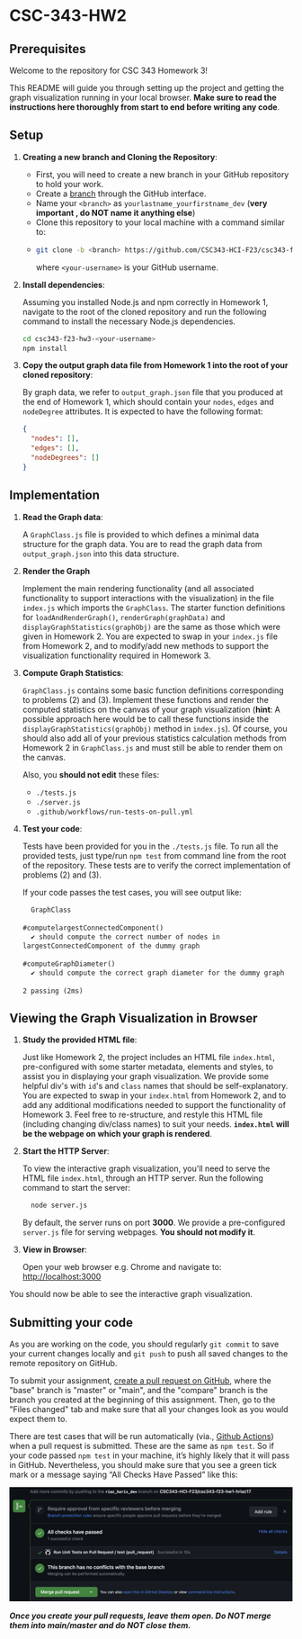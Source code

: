 # CSC-343-HW2

## Prerequisites

Welcome to the repository for CSC 343 Homework 3! 

This README will guide you through setting up the project and getting the graph visualization running in your local browser.
**Make sure to read the instructions here thoroughly from start to end before writing any code**.

## Setup
1. **Creating a new branch and Cloning the Repository**:
    - First, you will need to create a new branch in your GitHub repository to hold your work.
    - Create a [branch](https://help.github.com/articles/creating-and-deleting-branches-within-your-repository/) through the GitHub interface.
    - Name your `<branch>` as `yourlastname_yourfirstname_dev` (**very important , do NOT name it anything else**)
    - Clone this repository to your local machine with a command similar to:
    - ```bash
      git clone -b <branch> https://github.com/CSC343-HCI-F23/csc343-f23-hw3-<your-username>.git
      ```
      where `<your-username>` is your GitHub username.
   
   
3. **Install dependencies**:
   
   Assuming you installed Node.js and npm correctly in Homework 1, navigate to the root of the cloned repository and run the following command to install
   the necessary Node.js dependencies.
   ```bash
   cd csc343-f23-hw3-<your-username>
   npm install
   ```
   
4. **Copy the output graph data file from Homework 1 into the root of your cloned repository**:
   
   By graph data, we refer to `output_graph.json` file that you produced at the end of Homework 1, which should contain your `nodes`, `edges` and `nodeDegree` attributes.
   It is expected to have the following format:
   ```json
   {
     "nodes": [],
     "edges": [],
     "nodeDegrees": []
   }
   ```
## Implementation
1. **Read the Graph data**:
  
   A `GraphClass.js` file is provided to which defines a minimal data structure for the graph data. You are to read the graph data from `output_graph.json`
   into this data structure.
2. **Render the Graph**
   
   Implement the main rendering functionality (and all associated functionality to support interactions with the visualization) in the file `index.js` which imports the `GraphClass`. The starter function definitions for `loadAndRenderGraph()`, `renderGraph(graphData)` and `displayGraphStatistics(graphObj)` are the same as those which were given in Homework 2. You are expected to swap in your `index.js` file from Homework 2, and to modify/add new methods to support the visualization functionality required in Homework 3.

3. **Compute Graph Statistics**:
   
   `GraphClass.js` contains some basic function definitions corresponding to problems (2) and (3). Implement these functions and render the computed statistics on the canvas of your graph visualization (**hint**: A possible approach here would be to call these functions inside the `displayGraphStatistics(graphObj)` method in `index.js`). Of course, you should also add all of your previous statistics calculation methods from Homework 2 in `GraphClass.js` and must still be able to render them on the canvas.

   Also, you **should not edit** these files:
    - `./tests.js`
    - `./server.js`
    - `.github/workflows/run-tests-on-pull.yml`

5. **Test your code**:
   
    Tests have been provided for you in the `./tests.js` file.
    To run all the provided tests, just type/run  ``npm test`` from command line from the root of the repository. These tests are to verify
    the correct implementation of problems (2) and (3).

    If your code passes the test cases, you will see output like:
    ```
      GraphClass

    #computelargestConnectedComponent()
      ✔ should compute the correct number of nodes in largestConnectedComponent of the dummy graph

    #computeGraphDiameter()
      ✔ should compute the correct graph diameter for the dummy graph

    2 passing (2ms)
    ```
    
   
## Viewing the Graph Visualization in Browser

1. **Study the provided HTML file**:
  
   Just like Homework 2, the project includes an HTML file `index.html`, pre-configured with some starter metadata, elements and styles,
   to assist you in displaying your graph visualization. We provide some helpful div's with `id`'s and `class` names that should be self-explanatory. You are expected to swap in your `index.html` from Homework 2, and to add any additional modifications needed to support the functionality of Homework 3.
   Feel free to re-structure, and restyle this HTML file (including changing div/class names) to suit your needs. **`index.html` will be the webpage on which your graph is rendered**.
3. **Start the HTTP Server**:
   
   To view the interactive graph visualization, you'll need to serve the HTML file `index.html`, through an HTTP server. Run the following command to start the server:
   
   ```bash
     node server.js
   ```
   By default, the server runs on port **3000**. We provide a pre-configured `server.js` file for serving webpages. **You should not modify it**.

4. **View in Browser**:
   
   Open your web browser e.g. Chrome and navigate to: <http://localhost:3000>
   
You should now be able to see the interactive graph visualization. 


## Submitting your code

  As you are working on the code, you should regularly `git commit` to save your current changes locally and `git push` to push all saved changes to the remote repository on GitHub.    

  To submit your assignment, [create a pull request on GitHub](https://help.github.com/articles/creating-a-pull-request/#creating-the-pull-request), where the "base" branch is "master" or "main", and the "compare" branch is the branch you
  created at the beginning of this assignment.
  Then, go to the "Files changed" tab and make sure that all your changes look as you would expect them to.

  There are test cases that will be run automatically (via., [Github Actions](https://github.com/features/actions)) when a pull request is submitted. These are the same as `npm test`. 
  So if your code passed `npm test` in your machine, it’s highly likely that it will pass in GitHub. Nevertheless, you should make sure that you see a green tick mark or a message saying “All Checks Have Passed” like this:

  ![like this:](passed.png)

  ***Once you create your pull requests, leave them open. Do NOT merge them into main/master and do NOT close them.***



   
    
